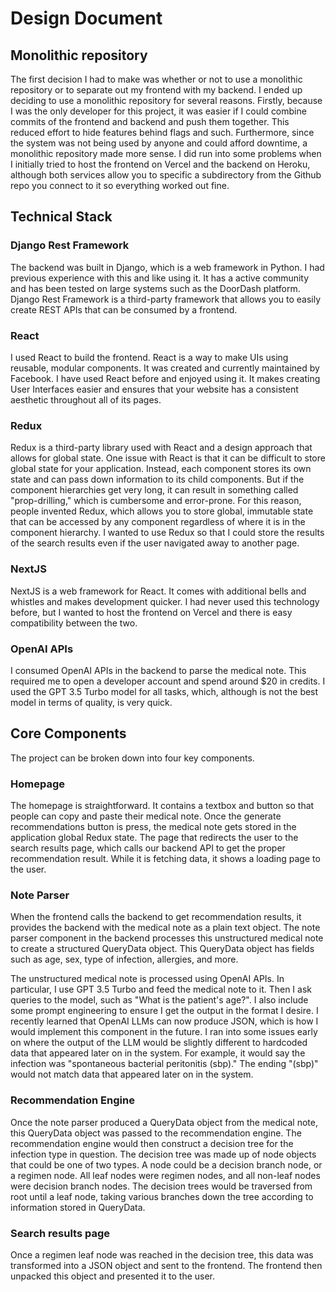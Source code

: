 # Design Document

## Monolithic repository
The first decision I had to make was whether or not to use a monolithic repository or to separate out my frontend with my backend. I ended up deciding to use a monolithic repository for several reasons. Firstly, because I was the only developer for this project, it was easier if I could combine commits of the frontend and backend and push them together. This reduced effort to hide features behind flags and such. Furthermore, since the system was not being used by anyone and could afford downtime, a monolithic repository made more sense. I did run into some problems when I initially tried to host the frontend on Vercel and the backend on Heroku, although both services allow you to specific a subdirectory from the Github repo you connect to it so everything worked out fine.


## Technical Stack
### Django Rest Framework
The backend was built in Django, which is a web framework in Python. I had previous experience with this and like using it. It has a active community and has been tested on large systems such as the DoorDash platform. Django Rest Framework is a third-party framework that allows you to easily create REST APIs that can be consumed by a frontend.

### React
I used React to build the frontend. React is a way to make UIs using reusable, modular components. It was created and currently maintained by Facebook. I have used React before and enjoyed using it. It makes creating User Interfaces easier and ensures that your website has a consistent aesthetic throughout all of its pages.

### Redux
Redux is a third-party library used with React and a design approach that allows for global state. One issue with React is that it can be difficult to store global state for your application. Instead, each component stores its own state and can pass down information to its child components. But if the component hierarchies get very long, it can result in something called "prop-drilling," which is cumbersome and error-prone. For this reason, people invented Redux, which allows you to store global, immutable state that can be accessed by any component regardless of where it is in the component hierarchy. I wanted to use Redux so that I could store the results of the search results even if the user navigated away to another page.

### NextJS
NextJS is a web framework for React. It comes with additional bells and whistles and makes development quicker. I had never used this technology before, but I wanted to host the frontend on Vercel and there is easy compatibility between the two.

### OpenAI APIs
I consumed OpenAI APIs in the backend to parse the medical note. This required me to open a developer account and spend around $20 in credits. I used the GPT 3.5 Turbo model for all tasks, which, although is not the best model in terms of quality, is very quick.

## Core Components
The project can be broken down into four key components.

### Homepage
The homepage is straightforward. It contains a textbox and button so that people can copy and paste their medical note. Once the generate recommendations button is press, the medical note gets stored in the application global Redux state. The page that redirects the user to the search results page, which calls our backend API to get the proper recommendation result. While it is fetching data, it shows a loading page to the user.

### Note Parser
When the frontend calls the backend to get recommendation results, it provides the backend with the medical note as a plain text object. The note parser component in the backend processes this unstructured medical note to create a structured QueryData object. This QueryData object has fields such as age, sex, type of infection, allergies, and more.

The unstructured medical note is processed using OpenAI APIs. In particular, I use GPT 3.5 Turbo and feed the medical note to it. Then I ask queries to the model, such as "What is the patient's age?". I also include some prompt engineering to ensure I get the output in the format I desire. I recently learned that OpenAI LLMs can now produce JSON, which is how I would implement this component in the future. I ran into some issues early on where the output of the LLM would be slightly different to hardcoded data that appeared later on in the system. For example, it would say the infection was "spontaneous bacterial peritonitis (sbp)." The ending "(sbp)" would not match data that appeared later on in the system.

### Recommendation Engine
Once the note parser produced a QueryData object from the medical note, this QueryData object was passed to the recommendation engine. The recommendation engine would then construct a decision tree for the infection type in question. The decision tree was made up of node objects that could be one of two types. A node could be a decision branch node, or a regimen node. All leaf nodes were regimen nodes, and all non-leaf nodes were decision branch nodes. The decision trees would be traversed from root until a leaf node, taking various branches down the tree according to information stored in QueryData.

### Search results page
Once a regimen leaf node was reached in the decision tree, this data was transformed into a JSON object and sent to the frontend. The frontend then unpacked this object and presented it to the user.
